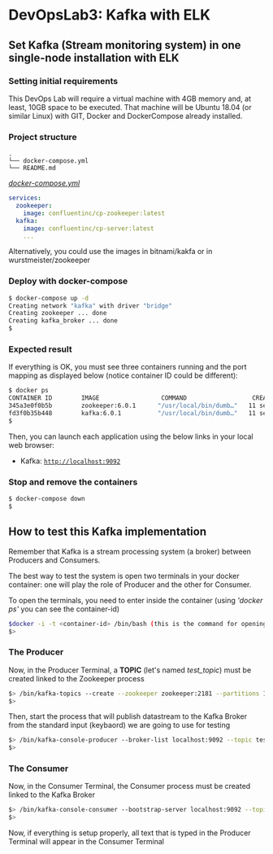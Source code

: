 # DevOpsLab3: Kafka with ELK

## Set Kafka (Stream monitoring system) in one single-node installation with ELK

### Setting initial requirements

This DevOps Lab will require a virtual machine with 4GB memory and, at least, 10GB space to be executed.
That machine will be Ubuntu 18.04 (or similar Linux) with GIT, Docker and DockerCompose already installed.

### Project structure

```ascii
.
└── docker-compose.yml
└── README.md
```

[_docker-compose.yml_](docker-compose.yml)

```yaml
services:
  zookeeper:
    image: confluentinc/cp-zookeeper:latest
  kafka:
    image: confluentinc/cp-server:latest
    ...
```

Alternatively, you could use the images in bitnami/kakfa or in wurstmeister/zookeeper

### Deploy with docker-compose

```bash
$ docker-compose up -d
Creating network "kafka" with driver "bridge"
Creating zookeeper ... done
Creating kafka_broker ... done
$
```

### Expected result

If everything is OK, you must see three containers running and the port mapping as displayed below (notice container ID could be different):

```bash
$ docker ps
CONTAINER ID        IMAGE                 COMMAND                  CREATED             STATUS                    PORTS                                                                                            NAMES
345a3e0f0b5b        zookeeper:6.0.1      "/usr/local/bin/dumb…"   11 seconds ago      Up 2 seconds             0.0.0.0:2181->2181/tcp                                                                           kib
fd3f0b35b448        kafka:6.0.1          "/usr/local/bin/dumb…"   11 seconds ago      Up 2 seconds             0.0.0.0:9092->9092/tcp                                                                           kib
$
```

Then, you can launch each application using the below links in your local web browser:

* Kafka: [`http://localhost:9092`](http://localhost:9092)

### Stop and remove the containers

```bash
$ docker-compose down
$
```

## How to test this Kafka implementation

Remember that Kafka is a stream processing system (a broker) between Producers and Consumers.

The best way to test the system is open two terminals in your docker container: one will play the role of Producer and the other for Consumer.

To open the terminals, you need to enter inside the container (using *'docker ps'* you can see the container-id)

```bash
$docker -i -t <container-id> /bin/bash (this is the command for opening each terminals)
$>
```

### The Producer

Now, in the Producer Terminal, a **TOPIC** (let's named *test_topic*) must be created linked to the Zookeeper process

```bash
$> /bin/kafka-topics --create --zookeeper zookeeper:2181 --partitions 1 --replication-factor 1 --topic testtopic
$>
```

Then, start the process that will publish datastream to the Kafka Broker from the standard input (keybaord) we are going to use for testing

```bash
$> /bin/kafka-console-producer --broker-list localhost:9092 --topic testtopic
$>
```

### The Consumer

Now, in the Consumer Terminal, the Consumer process must be created linked to the Kafka Broker

```bash
$> /bin/kafka-console-consumer --bootstrap-server localhost:9092 --topic testtopic
$>
```

Now, if everything is setup properly, all text that is typed in the Producer Terminal will appear in the Consumer Terminal
